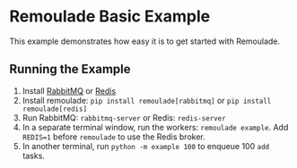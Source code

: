 # Remoulade Basic Example

This example demonstrates how easy it is to get started with Remoulade.

## Running the Example

1. Install [RabbitMQ][rabbitmq] or [Redis][redis]
1. Install remoulade: `pip install remoulade[rabbitmq]` or `pip install remoulade[redis]`
1. Run RabbitMQ: `rabbitmq-server` or Redis: `redis-server`
1. In a separate terminal window, run the workers: `remoulade example`.
   Add `REDIS=1` before `remoulade` to use the Redis broker.
1. In another terminal, run `python -m example 100` to enqueue 100
   `add` tasks.


[rabbitmq]: https://www.rabbitmq.com
[redis]: https://redis.io
